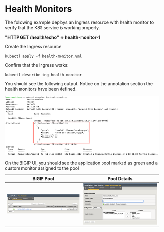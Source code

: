 # Health Monitors
The following example deploys an Ingress resource with health monitor to verify that the K8S service is working properly.

__"HTTP GET /health/echo" => health-monitor-1__

Create the Ingress resource
```
kubectl apply -f health-monitor.yml
```

Confirm that the Ingress works:
```
kubectl describe ing health-monitor
```

You should see the following output. Notice on the annotation section the health monitors have been defined.

![health-monitor-output](images/health-monitor-output.png)


On the BIGIP UI, you should see the application pool marked as green and a custom monitor assigned to the pool

| BIGIP Pool             |  Pool Details |
:-------------------------:|:-------------------------:
![health-monitor-bigip-1](images/health-monitor-bigip-1.png)  |  ![health-monitor-bigip-2](images/health-monitor-bigip-2.png)

